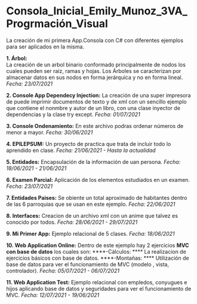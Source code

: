 # Consola_Inicial_Emily_Munoz_3VA_Progrmación_Visual
La creación de mi primera App.Consola con C# con diferentes ejemplos para ser aplicados en la misma.

****1. Árbol:****  
La creación de un arbol binario conformado principalmente de nodos los cuales pueden ser raiz, ramas y hojas.
Los Árboles se caracterizan por almacenar datos en sus nodos en forma jerárquica y no en forma lineal.
*Fecha: 23/07/2021*


****2. Console App Dependecy Injection:****
La creación de una super impresora de puede imprimir documentos de texto y de xml con un sencillo ejemplo que contiene el nonmbre y autor de un libro, con una clase inyector de dependencias y la clase try except.
*Fecha: 01/07/2021*


****3. Console Ondenamiento:****
En este archivo podras ordenar números de menor a mayor.
*Fecha: 30/06/2021*


****4. EPILEPSUM:****
Un proyecto de practica que trata de incluir todo lo aprendido en clase.
*Fecha: 21/06/2021  -  Hasta la actualidad*


****5. Entidades:****
Encapsulación de la información de uan persona.
*Fecha: 18/06/2021  -  21/06/2021*


****6. Examen Parcial:****
Aplicación de los elementos estudiados en un examen.
*Fecha: 23/07/2021*


****7. Entidades Paises:****
Se obiente un total aproximado de habitantes dentro de las 6 parroquias que se usan en este ejemplo.
*Fecha: 22/06/2021*


****8. Interfaces:****
Creacion de un archivo xml con un anime que talvez es conocido por todos.
*Fecha: 28/06/2021  -  29/07/2021*


****9. Mi Primer App:****
Ejemplo relacional de 5 clases.
*Fecha: 18/06/2021*


****10. Web Application Online:****
Dentro de este ejemplo hay 2 ejercicios ****MVC con base de datos**** los cuales son:
****-Cálculos: **** La realizacion de ejercicios básicos con base de datos.
****-Montañas: **** Utilización de base de datos para ver el funcionamiento de MVC (modelo , vista, controlador).
*Fecha: 05/07/2021  -  06/07/2021*


****11. Web Application Test:****
Ejemplo relacional con empledos, conyugues e hijos aplicando base de datos y seguridades para ver el funcionamiento de MVC.
*Fecha: 12/07/2021  -  19/06/2021*
